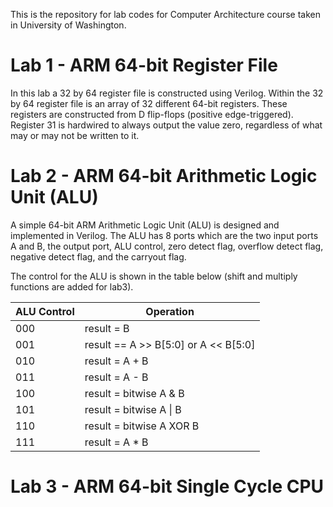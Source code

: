 This is the repository for lab codes for Computer Architecture course taken in University of Washington.

# __Lab 1 - ARM 64-bit Register File__

In this lab a 32 by 64 register file is constructed using Verilog. Within the 32 by 64 register file is an array of 32 different 64-bit registers. 
These registers are constructed from D flip-flops (positive edge-triggered). Register 31 is hardwired to always output the value zero, regardless of what may or may not be written to it.

# __Lab 2 - ARM 64-bit Arithmetic Logic Unit (ALU)__

A simple 64-bit ARM Arithmetic Logic Unit (ALU) is designed and implemented in Verilog. 
The ALU has 8 ports which are the two input ports A and B, the output port, ALU control, zero detect flag, overflow detect flag, negative detect flag, and the carryout flag.

The control for the ALU is shown in the table below (shift and multiply functions are added for lab3).

| ALU Control | Operation |
| ----------- | --------- |
| 000 | result = B |
| 001 | result == A >> B[5:0] or A << B[5:0]|
| 010 | result = A + B |
| 011 | result = A - B |
| 100 | result = bitwise A & B |
| 101 | result = bitwise A \| B |
| 110 | result = bitwise A XOR B |
| 111 | result = A * B |

# __Lab 3 - ARM 64-bit Single Cycle CPU__
